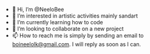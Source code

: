 - 👋 Hi, I’m @NeeloBee
- 👀 I’m interested in artistic activities mainly sandart
- 🌱 I’m currently learning how to code
- 💞️ I’m looking to collaborate on a new project
- 📫 How to reach me is simply by sending an email to boineelolk@gmail.com. I will reply as soon as I can.

<!---
NeeloBee/NeeloBee is a ✨ special ✨ repository because its `README.md` (this file) appears on your GitHub profile.
You can click the Preview link to take a look at your changes.
--->
